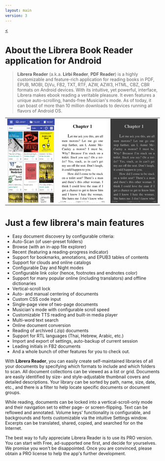 ```yaml
---
layout: main
version: 3
---
```

[<](/wiki/)

# About the Librera Book Reader  application for Android

> __Librera Reader__ (a.k.a. __Lirbi Reader__, __PDF Reader__) is a highly customizable and feature-rich application for reading books in PDF, EPUB, MOBI, DjVu, FB2, TXT, RTF, AZW, AZW3, HTML, CBZ, CBR formats on Android devices.
With its intuitive, yet powerful, interface, Librera makes ebook reading a veritable pleasure. It even features a unique auto-scrolling, hands-free Musician's mode.
As of today, it can boast of more than 10 million downloads to devices running all flavors of Android OS.

||||
|-|-|-|
|![](1.png)|![](2.png)|![](3.png)|

# Just a few librera's main features

* Easy document discovery by configurable criteria:
* Auto-Scan (of user-preset folders)	
* Browse (with an in-app file explorer) 
* Recent (featuring a reading-progress indicator)
* Support for bookmarks, annotations, and EPUB3 tables of contents
* Support for clouds and online catalogs
* Configurable Day and Night modes
* Configurable link color (hence, footnotes and endnotes color)
* Support for many popular online (including translators) and offline dictionaries
* Vertical-scroll lock
* Auto- and manual centering of documents
* Custom CSS code input
* Single-page view of two-page documents
* Musician's mode with configurable scroll speed
* Customizable TTS reading and built-in media player
* Multi-word text search
* Online document conversion
* Reading of archived (.zip) documents
* Support for RTL languages (Thai, Hebrew, Arabic, etc.)
* Import and export of settings, auto-backup of current session
* Leading initials in FB2 documents
* And a whole bunch of other features for you to check out.


With __Librera Reader__, you can easily create self-maintained libraries of all your documents by specifying which formats to include and which folders to scan. All document collections can be viewed as a list or grid. Documents are easily identified by size- and style-adjustable thumbnail covers and detailed descriptions. Your library can be sorted by path, name, size, date, etc., and there is a filter to help locate specific documents or document groups. 

While reading, documents can be locked into a vertical-scroll-only mode and their navigation set to either page- or screen-flipping. Text can be reflowed and annotated. Volume keys' functionality is configurable, and backgrounds and fonts customizable via the intuitive Settings window. Excerpts can be translated, shared, copied, and searched for on the Internet. 

The best way to fully appreciate Librera Reader is to use its PRO version. You can start with Free, ad-supported one first, and decide for yourselves. We promise you won't be disappointed. Once you are convinced, please obtain a PRO license to help the app's further development.
